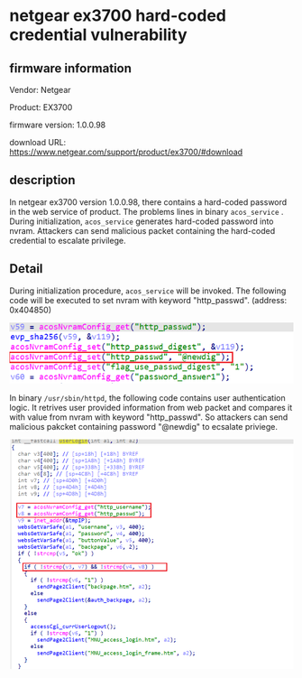 # netgear ex3700 hard-coded credential vulnerability

## firmware information

Vendor: Netgear

Product: EX3700

firmware version: 1.0.0.98

download URL: https://www.netgear.com/support/product/ex3700/#download

## description

In netgear ex3700 version 1.0.0.98, there contains a hard-coded password in the web service of product. The problems lines in binary `acos_service` . During initialization, `acos_service` generates hard-coded password into nvram. Attackers can send malicious packet containing the hard-coded credential to escalate privilege.

## Detail

During initialization procedure, `acos_service` will be invoked. The following code will be executed to set nvram with keyword "http_passwd". (address: 0x404850)

![image-20250209130737344](./images/image-20250209130737344.png)

In binary `/usr/sbin/httpd`, the following code contains user authentication logic. It retrives user provided information from web packet and compares it with value from nvram with keyword "http_passwd". So attackers can send malicious pakcket containing password "@newdig" to ecsalate priviege.

![image-20250209131012239](./images/image-20250209131012239.png)

